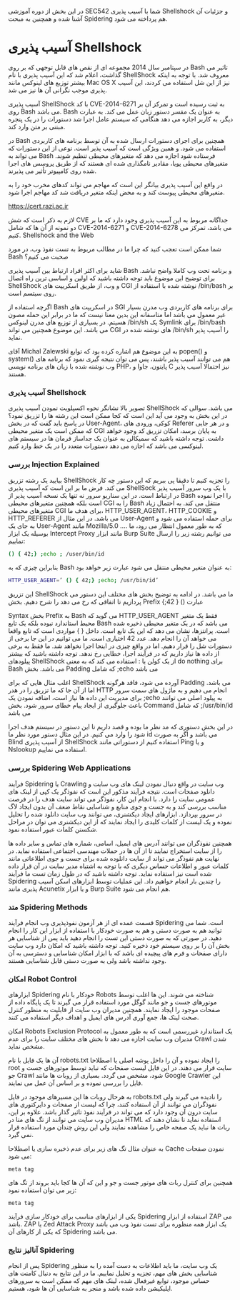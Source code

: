 در این بخش از دوره آموزشی SEC542 شما با آسیب پذیری Shellshock و جزئیات آن آشنا شده و همچنین به مبحث Spidering هم پرداخته می شود.

# آسیب پذیری Shellshock

در سپتامبر سال 2014 مجموعه ای از نقص های قابل توجهی که بر روی Bash تاثیر می گذاشت، اعلام شد که این آسیب پذیری با نام ShellShock معروف شد. با توجه به اینکه بیشتر توزیع های لینوکس مانند Mac OS X نیز از این شل استفاده می کردند، این آسیب پذیری موجب نگرانی آن ها نیز می شد.

آسیب پذیری ShellShock با کد CVE-2014-6271 به ثبت رسیده است و تمرکز آن بر روی Bash می باشد. Bash به عنوان یک مفسر دستور زبان عمل می کند. به عبارت دیگر، به کاربر اجازه می دهد هنگامی که سیستم عامل اجرا شد دستورات را در یک پنجره مبتنی بر متن وارد کند.

در Bash همچنین برای اجرای دستورات ارسال شده به آن توسط برنامه های کاربردی استفاده می شود. و همین ویژگی است که آسیب پذیر است. نوعی از این دستورات که می تواند به Bash فرستاده شود اجازه می دهد که متغیرهای محیطی تنظیم شوند. متغیرهای محیطی پویا، مقادیر نامگذاری شده ای هستند که از طریق پروسس های اجرا شده روی کامپیوتر تأثیر می پذیرند.

در واقع این آسیب پذیری بیانگر این است که مهاجم می تواند کدهای مخرب خود را به متغیرهای محیطی پیوست کند و به محض اینکه متغیر دریافت شد کد مهاجم اجرا شود.

https://cert.razi.ac.ir

لازم به ذکر است که شش CVE جداگانه مربوط به این آسیب پذیری وجود دارد که ما بر دو نمونه از آن ها که شامل CVE-2014-6271 و CVE-2014-6278 می باشد، تمرکز می کنیم.
Shellshock and the Web

شما ممکن است تعجب کنید که چرا ما در مطالب مربوط به تست نفوذ وب، در مورد Bash صحبت می کنیم؟

شاید برای اکثر افراد ارتباط بین آسیب پذیری Bash و برنامه تحت وب کاملا واضح نباشد. برای توضیح این موضوع باید توجه داشته باشید که اولین و اساسی ترین راه اتصال ShellShock و وب، از طریق اسکریپت های CGI نوشته شده با استفاده از /bin/bash بر روی سیتسم است.

اگرچه استفاده از Bash در اسکریپت های SGI برای برنامه های کاربردی وب مدرن بسیار غیر معمول می باشد اما متاسفانه این بدین معنا نیست که ما در برابر این حمله مصون هسیتم. در بسیاری از توزیع های مدرن لینوکس /bin/sh یک Symlink برای /bin/bash می باشد. این موضوع همچنین می تواند CGI های نوشته شده در /bin/sh را آسیب پذیر نماید.

آقای Michal Zalewski به این موضوع هم اشاره کرده بود که توابع popen() و system() هم می توانند آسیب پذیر باشند، پس می توان نتیجه گیری نمود که برنامه های وب نوشته شده با زبان های برنامه نویسی PHP، پایتون، جاوا و C نیز احتمالا آسیب پذیر هستند.

### آسیب پذیری Shellshock

تصویر بالا نشانگر نحوه اکسپلویت نمودن آسیب پذیری ShellShock می باشد. سوالی که در این بخش به وجود می آید این است که کجا ممکن است این رشته ها را تزریق نمود؟
در پاسخ باید گفت که در بخش User-Agent، کوکی، ورودی های Referer و در هر جایی که ممکن است یک متغیر محیطی CGI به پایان برسد، امکان تزریق کد وجود خواهد داشت.
توجه داشته باشید که سمیکالن به عنوان یک جداساز فرمان ها در سیستم های لینوکسی می باشد که اجازه می دهد دستورات متعدد را در یک خط وارد کنیم.

### بررسی Injection Explained

بیایید یک رشته تزریق ShellShock را تجزیه کنیم تا دقیقا پی ببریم که این دستور چه کار می کند.
فرض ما بر این است که آسیب پذیری ShellSock با یک وب سرور آسیب پذیر در ارتباط است. در این سناریو سرور نه تنها یک نسخه آسیب پذیر از Bash را اجرا نموده است بلکه همچنین متغیرهای محیطی CGI را به Bash منتقل می کند. به احتمال زیاد متغیرهای محیطی CGI برای هدف ما، HTTP_USER_AGENT، HTTP_COOKIE و HTTP_REFERER می باشد.
در این مثال از User-Agent برای حمله استفاده می شود و به جای یک User-Agent مانند Mozilla/5.0 …. که به طور معمول انتظار می رود، ما بوسیله یک ابزار Intercept Proxy مانند ابزار Burp Suite می توانیم رشته زیر را ارسال نماییم:

```bash
() { 42;} ;echo ; /user/bin/id
```

بنابراین چیزی که به Bash به عنوان متغیر محیطی منتقل می شود عبارت زیر خواهد بود:

```bash
HTTP_USER_AGENT=’ () { 42;} ;echo; /usr/bin/id’
```

این تزریق ShellShock ما می باشد. در ادامه به توضیح بخش های مختلف این دستور می پردازیم تا اتفاقی که رخ می دهد را شرح دهیم.
بخش Prefix عبارت () { 42;}

Syntax بخش Prefix به Bash می گوید که HTTP_USER_AGENT فقط یک متغیر محیط استاندارد نبوده بلکه یک تابع Bash می باشد که در یک متغیر محیطی ذخیره شده است.
پرانتزها، نشان می دهد که این یک تابع است.
داخل { } مواردی است که تابع واقعا می خواهد آن را انجام دهد.
عدد 42 اختیاری است. ما می توانیم در این جا برخی از دستورات شل را قرار دهیم. اما در واقع چیزی در اینجا اجرا نخواهد شد. ما فقط به برخی از داده ها نیاز داریم که در فرآیند اجرا، خطایی رخ ندهد.
توجه داشته باشید که بیشتر پیلودهای ShellShock از یک کولن یا : استفاده می کند که به معنی do nothing برای Bash می باشد.
بخش Padding که شامل ;echo می باشد

اغلب مثال هایی که برای ShellShock آورده می شود، فاقد هرگونه Padding می باشد. اما از آن جا که ما تزریق را در هدر HTTP انجام می دهیم و به ماژول های سمت سرور برای مدیریت این داده ها نیاز است، اضافه نمودن یک ;echo به پیلود اصلی می توانند باعث جلوگیری از ایجاد پیام خطای سرور شود.
بخش Command که شامل ;/usr/bin/id می باشد

در این بخش دستوری که مد نظر ما بوده و قصد داریم تا این دستور در سیستم هدف اجرا شود را وارد می کنیم. در این مثال دستور مورد نظر ما id می باشد و اگر به صورت Blind از آسیب پذیری ShellShock استفاده کنیم از دستوراتی مانند Ping و یا Nslookup استفاده می نماییم.

### بررسی Spidering Web Applications

فرآیند Spidering یا Crawling وب سایت در واقع دنبال نمودن لینک های وب سایت و دانلود صفحات است. نتیجه فرآیند مذکور این است که نفوذگر یک کپی از لینک های عمومی سایت را دارد. با انجام این کار، نفوذگر می تواند سایت هدف را در فرصت مناسب بررسی کند و به جست و جوی منابع و شناسایی نقاط ضعف آن بدون ایجاد لاگ در سرور بپردازد. ابزارهای ایجاد دیکشنری، می توانند وب سایت دانلود شده را تحلیل نموده و یک لیست از کلمات کلیدی را ایجاد نمایند که از این دیکشنری می توان در مراحل شکستن کلمات عبور استفاده نمود.

همچنین نفوذگران می توانند آدرس های ایمیل، اسامی، شماره های تماس و سایر داده ها را از سایت استخراج نمایند تا از آن ها در حملات مهندسی اجتماعی استفاده نماید. در نهایت هم نفوذگر می تواند از سایت دانلوده شده برای جست و جوی اطلاعاتی مانند کلمات عبور و اطلاعات حساس دیگری که با توجه به اشتباه مدیر سایت در آن قرار داده شده است نیز استفاده نماید. توجه داشته باشید که در طول زمان تست ما فرآیند Spidering را چندین بار انجام خواهیم داد. این عملیات توسط ابزارهای اسکن آسیب پذیری مانند Acunetix و یا ابزار Burp Suite هم انجام می شود.

### متد Spidering Methods

قسمت عمده ای از هر آزمون نفوذپذیری وب انجام فرآیند Spidering است. شما می توانید هم به صورت دستی و هم به صورت خودکار با استفاده از ابزار این کار را انجام دهید. در صورتی که به صورت دستی این تست را انجام دهید باید پس از شناسایی هر بخش آن را بر روی سیستم خود ذخیره کنید.
توجه داشته باشید که امکان دارد وب سایت دارای صفحات و فرم های پیچیده ای باشد که با ابزار امکان شناسایی و دسترسی به آن وجود نداشته باشد ولی به صورت دستی قابل شناسایی هستند.

### امکان Robot Control

ابزارهای Spidering خودکار با نام Robots شناخته می شوند. این ها اغلب توسط موتورهای جست و جو مانند گوگل مورد استفاده قرار می گیرند تا یک پایگاه داده از صفحات موجود را ایجاد نمایند. همچنین مدیران وب سایت از قابلیت به منظور کنترل صحت لینک ها، جمع آوری آدرس های ایمیل و اهداف دیگر استفاده می کنند.

امکان  Robots Exclusion Protocol یک استاندارد غیررسمی است که به طور معمول به مدیران وب سایت اجازه می دهد تا بخش های مختلف سایت را برای عدم Crawl شدن مشخص نماید.

آن ها یک فایل با نام robots.txt را ایجاد نموده و آن را داخل پوشه اصلی یا اصطلاحا root سایت قرار می دهند. در این فایل لیست صفحات که نباید توسط موتورهای جست و جو Crawl شود، مشخص می گردد. بسیاری از روبات ها مانند Google Crawler این فایل را بررسی نموده و بر اساس آن عمل می نمایند.

به هرحال روبات ها این مسیرهای موجود در فایل robots.txt را نادیده می گیرند ولی نفوذگران می توانند از آن استفاده کنند، چرا که لیست از صفحات و دایرکتوری های سایت درون آن وجود دارد که می تواند در فرآیند نفوذ تاثیر گذار باشد.
علاوه بر این، مدیران وب سایت می توانند از تگ های متا در HTML استفاده نماید تا نشان دهند که ربات ها نباید یک صفحه خاص را مشاهده نمایند ولی این روش چندان مورد استفاده قرار نمی گیرد.

به عنوان مثال تگ های زیر برای عدم ذخیره سازی یا اصطلاحا Cache نمودن صفحات می شود:
```text
meta tag
```

همچنین برای کنترل ربات های موتور جست و جو و این که آن ها کجا باید بروند از تگ های زیر می توان استفاده نمود:
```text
meta tag
```

یکی از ابزارهای مناسب برای خودکار سازی فرآیند Spidering استفاده از ابزار ZAP می باشد. ZAP یا Zed Attack Proxy یک ابزار همه منظوره برای تست نفوذ وب می باشد که یکی از کارهای آن Spidering می باشد.

### آنالیز نتایج Spidering

پس از انجام Spidering یک وب سایت، ما باید اطلاعات به دست آمده را به منظور شناسایی بخش های مهم، تجزیه و تحلیل نماییم. ما در این نتایج به دنبال کامنت های حساس موجود، توابع غیرفعال شده، لینک های مهم که ممکن است به سرورهای اپلیکیشن داده شده باشد و منجر به شناسایی آن ها شود، هستیم.

